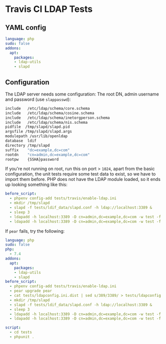 # Travis CI LDAP Tests 

## YAML config 

```yaml
language: php
sudo: false
addons:
  apt:
    packages:
    - ldap-utils
    - slapd
```

## Configuration

The LDAP server needs some configuration: The root DN, admin username and password (use `slappasswd`):

```bash
include   /etc/ldap/schema/core.schema
include   /etc/ldap/schema/cosine.schema
include   /etc/ldap/schema/inetorgperson.schema
include   /etc/ldap/schema/nis.schema
pidfile  /tmp/slapd/slapd.pid
argsfile /tmp/slapd/slapd.args
modulepath /usr/lib/openldap
database  ldif
directory /tmp/slapd
suffix    "dc=example,dc=com"
rootdn    "cn=admin,dc=example,dc=com"
rootpw    {SSHA}password
```
If you're not running on root, run this on port > `1024`, apart from the basic configuration, the unit tests require some test data to exist, so we have to import them before. PHP does not have the LDAP module loaded, so it ends up looking something like this:

```yaml
before_script:
  - phpenv config-add tests/travis/enable-ldap.ini
  - mkdir /tmp/slapd
  - slapd -f tests/ldif_data/slapd.conf -h ldap://localhost:3389 &
  - sleep 3
  - ldapadd -h localhost:3389 -D cn=admin,dc=example,dc=com -w test -f tests/ldif_data/base.ldif
  - ldapadd -h localhost:3389 -D cn=admin,dc=example,dc=com -w test -f tests/ldif_data/INITIAL_TESTDATA.ldif
```

If `pear` fails, try the following:

```yaml
language: php
sudo: false
php:
  - 7.4
addons:
  apt:
    packages:
    - ldap-utils
    - slapd
before_script:
  - phpenv config-add tests/travis/enable-ldap.ini
  - pear upgrade pear
  - cat tests/ldapconfig.ini.dist | sed s/389/3389/ > tests/ldapconfig.ini
  - mkdir /tmp/slapd
  - slapd -f tests/ldif_data/slapd.conf -h ldap://localhost:3389 &
  - sleep 3
  - ldapadd -h localhost:3389 -D cn=admin,dc=example,dc=com -w test -f tests/ldif_data/base.ldif
  - ldapadd -h localhost:3389 -D cn=admin,dc=example,dc=com -w test -f tests/ldif_data/INITIAL_TESTDATA.ldif

script:
  - cd tests
  - phpunit .
 ```
